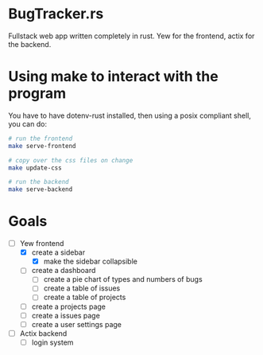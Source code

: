 # BugTracker.rs
Fullstack web app written completely in rust. Yew for the frontend, actix for the backend.

# Using make to interact with the program
You have to have dotenv-rust installed, then using a posix compliant shell, you can do:
```bash
# run the frontend
make serve-frontend

# copy over the css files on change
make update-css

# run the backend
make serve-backend
```

# Goals
- [ ] Yew frontend
	- [x] create a sidebar
		- [x] make the sidebar collapsible
	- [ ] create a dashboard
		- [ ] create a pie chart of types and numbers of bugs
		- [ ] create a table of issues
		- [ ] create a table of projects
	- [ ] create a projects page
	- [ ] create a issues page
	- [ ] create a user settings page

- [ ] Actix backend
	- [ ] login system

